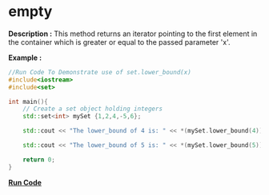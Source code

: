 # empty

**Description :**
    This method returns an iterator pointing to the first element in the container which is greater or equal to the passed parameter 'x'.

**Example :**
```cpp
//Run Code To Demonstrate use of set.lower_bound(x)
#include<iostream>
#include<set>

int main(){
    // Create a set object holding integers
    std::set<int> mySet {1,2,4,-5,6};

    std::cout << "The lower_bound of 4 is: " << *(mySet.lower_bound(4)) << std::endl;

    std::cout << "The lower_bound of 5 is: " << *(mySet.lower_bound(5)) << std::endl;

    return 0;
}

```

**[Run Code](https://ideone.com/pIWrf3)**